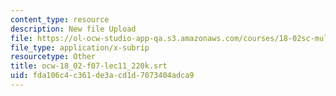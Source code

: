 ```yaml
---
content_type: resource
description: New file Upload
file: https://ol-ocw-studio-app-qa.s3.amazonaws.com/courses/18-02sc-multivariable-calculus-fall-2010/fda106c4c361de3acd1d7073404adca9_ocw-18_02-f07-lec11_220k.srt
file_type: application/x-subrip
resourcetype: Other
title: ocw-18_02-f07-lec11_220k.srt
uid: fda106c4-c361-de3a-cd1d-7073404adca9
---
```

